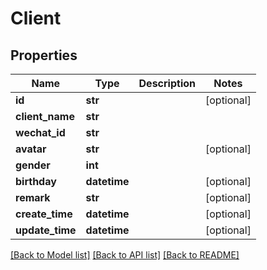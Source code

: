 # Client

## Properties
Name | Type | Description | Notes
------------ | ------------- | ------------- | -------------
**id** | **str** |  | [optional] 
**client_name** | **str** |  | 
**wechat_id** | **str** |  | 
**avatar** | **str** |  | [optional] 
**gender** | **int** |  | 
**birthday** | **datetime** |  | [optional] 
**remark** | **str** |  | [optional] 
**create_time** | **datetime** |  | [optional] 
**update_time** | **datetime** |  | [optional] 

[[Back to Model list]](../README.md#documentation-for-models) [[Back to API list]](../README.md#documentation-for-api-endpoints) [[Back to README]](../README.md)

